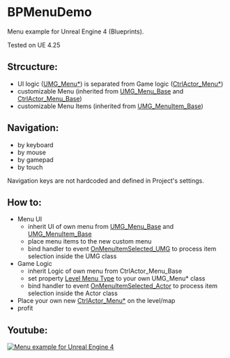 # BPMenuDemo
Menu example for Unreal Engine 4 (Blueprints).

Tested on UE 4.25

## Strcucture:
* UI logic ([UMG_Menu*](https://github.com/Veupix/BPMenuDemo/tree/main/Content/Menu)) is separated from Game logic ([CtrlActor_Menu*](https://github.com/Veupix/BPMenuDemo/tree/main/Content/Menu))
* customizable Menu (inherited from [UMG_Menu_Base](https://github.com/Veupix/BPMenuDemo/tree/main/Content/Menu) and [CtrlActor_Menu_Base](https://github.com/Veupix/BPMenuDemo/tree/main/Content/Menu))
* customizable Menu Items (inherited from [UMG_MenuItem_Base](https://github.com/Veupix/BPMenuDemo/tree/main/Content/Menu))

## Navigation:
* by keyboard
* by mouse
* by gamepad
* by touch

Navigation keys are not hardcoded and defined in Project's settings.

## How to:
* Menu UI
  * inherit UI of own menu from [UMG_Menu_Base](https://github.com/Veupix/BPMenuDemo/tree/main/Content/Menu) and [UMG_MenuItem_Base](https://github.com/Veupix/BPMenuDemo/tree/main/Content/Menu)
  * place menu items to the new custom menu
  * bind handler to event [OnMenuItemSelected_UMG](https://github.com/Veupix/BPMenuDemo/tree/main/Content/Menu) to process item selection inside the UMG class
* Game Logic
  * inherit Logic of own menu from CtrlActor_Menu_Base
  * set property [Level Menu Type](https://github.com/Veupix/BPMenuDemo/tree/main/Content/Menu) to your own UMG_Menu* class
  * bind handler to event [OnMenuItemSelected_Actor](https://github.com/Veupix/BPMenuDemo/tree/main/Content/Menu) to process item selection inside the Actor class
* Place your own new [CtrlActor_Menu*](https://github.com/Veupix/BPMenuDemo/tree/main/Content/Menu) on the level/map
* profit

## Youtube:

[![Menu example for Unreal Engine 4](screen.png)](https://youtu.be/e_xSTdhiyjc)

